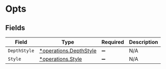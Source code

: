 # Opts


## Fields

| Field                                                                  | Type                                                                   | Required                                                               | Description                                                            |
| ---------------------------------------------------------------------- | ---------------------------------------------------------------------- | ---------------------------------------------------------------------- | ---------------------------------------------------------------------- |
| `DepthStyle`                                                           | [*operations.DepthStyle](../../../pkg/models/operations/depthstyle.md) | :heavy_minus_sign:                                                     | N/A                                                                    |
| `Style`                                                                | [*operations.Style](../../../pkg/models/operations/style.md)           | :heavy_minus_sign:                                                     | N/A                                                                    |